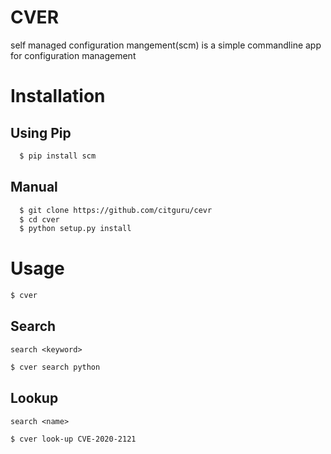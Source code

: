 # CVER
self managed configuration mangement(scm) is a simple commandline app for configuration management
# Installation
## Using Pip
```bash
  $ pip install scm
```
## Manual
```bash
  $ git clone https://github.com/citguru/cevr
  $ cd cver
  $ python setup.py install
```
# Usage
```bash
$ cver
```
## Search
`search <keyword>`
```bash
$ cver search python
```
## Lookup
`search <name>`
```bash
$ cver look-up CVE-2020-2121
```